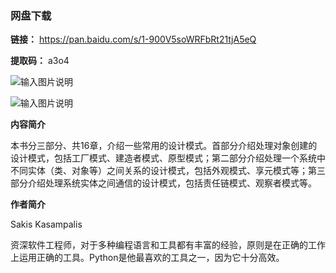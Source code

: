 ### 网盘下载

**链接：** https://pan.baidu.com/s/1-900V5soWRFbRt21tjA5eQ 

**提取码：** a3o4

![输入图片说明](https://images.gitee.com/uploads/images/2020/0819/111344_fff6fb4c_7785827.jpeg "图怪兽_f2734b98a7a8e85ab6d68c3ac34cbd47_98661.jpg")

![输入图片说明](https://images.gitee.com/uploads/images/2020/0709/201622_8682b530_7785827.png "屏幕截图.png")

**内容简介** 

本书分三部分、共16章，介绍一些常用的设计模式。首部分介绍处理对象创建的设计模式，包括工厂模式、建造者模式、原型模式；第二部分介绍处理一个系统中不同实体（类、对象等）之间关系的设计模式，包括外观模式、享元模式等；第三部分介绍处理系统实体之间通信的设计模式，包括责任链模式、观察者模式等。

 **作者简介** 

Sakis Kasampalis

资深软件工程师，对于多种编程语言和工具都有丰富的经验，原则是在正确的工作上运用正确的工具。Python是他最喜欢的工具之一，因为它十分高效。